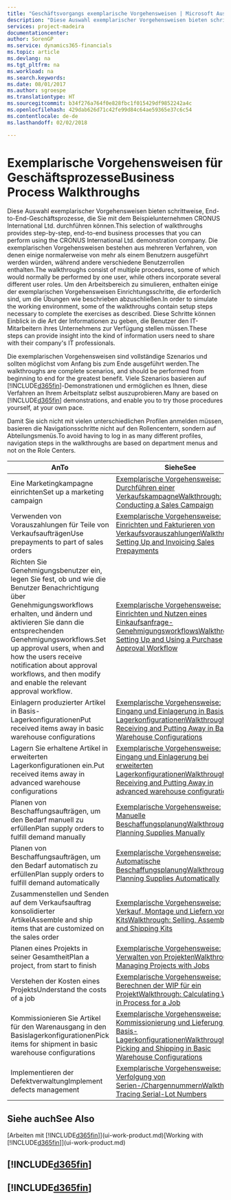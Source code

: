 ```yaml
---
title: "Geschäftsvorgangs exemplarische Vorgehensweisen | Microsoft Ausgleich."
description: "Diese Auswahl exemplarischer Vorgehensweisen bieten schrittweise, End-to-End-Geschäftsprozesse, die Sie mit dem Beispielunternehmen CRONUS International Ltd. durchführen können. Die exemplarischen Vorgehensweisen bestehen aus mehreren Verfahren, von denen einige normalerweise von mehr als einem Benutzern ausgeführt werden würden, während andere verschiedene Benutzerrollen enthalten. Um den Arbeitsbereich zu simulieren, enthalten einige der exemplarischen Vorgehensweisen Einrichtungsschritte, die erforderlich sind, um die Übungen wie beschrieben abzuschließen. Diese Schritte können Einblick in die Art der Informationen zu geben, die Benutzer den IT-Mitarbeitern ihres Unternehmens zur Verfügung stellen müssen."
services: project-madeira
documentationcenter: 
author: SorenGP
ms.service: dynamics365-financials
ms.topic: article
ms.devlang: na
ms.tgt_pltfrm: na
ms.workload: na
ms.search.keywords: 
ms.date: 08/01/2017
ms.author: sgroespe
ms.translationtype: HT
ms.sourcegitcommit: b34f276a764f0e828fbc1f015429df9852242a4c
ms.openlocfilehash: 429dab626d71c42fe99d84c64ae59365e37c6c54
ms.contentlocale: de-de
ms.lasthandoff: 02/02/2018

---
```

# <a name="business-process-walkthroughs"></a><span data-ttu-id="9d06f-106">Exemplarische Vorgehensweisen für Geschäftsprozesse</span><span class="sxs-lookup"><span data-stu-id="9d06f-106">Business Process Walkthroughs</span></span>
<span data-ttu-id="9d06f-107">Diese Auswahl exemplarischer Vorgehensweisen bieten schrittweise, End-to-End-Geschäftsprozesse, die Sie mit dem Beispielunternehmen CRONUS International Ltd. durchführen können.</span><span class="sxs-lookup"><span data-stu-id="9d06f-107">This selection of walkthroughs provides step-by-step, end-to-end business processes that you can perform using the CRONUS International Ltd. demonstration company.</span></span> <span data-ttu-id="9d06f-108">Die exemplarischen Vorgehensweisen bestehen aus mehreren Verfahren, von denen einige normalerweise von mehr als einem Benutzern ausgeführt werden würden, während andere verschiedene Benutzerrollen enthalten.</span><span class="sxs-lookup"><span data-stu-id="9d06f-108">The walkthroughs consist of multiple procedures, some of which would normally be performed by one user, while others incorporate several different user roles.</span></span> <span data-ttu-id="9d06f-109">Um den Arbeitsbereich zu simulieren, enthalten einige der exemplarischen Vorgehensweisen Einrichtungsschritte, die erforderlich sind, um die Übungen wie beschrieben abzuschließen.</span><span class="sxs-lookup"><span data-stu-id="9d06f-109">In order to simulate the working environment, some of the walkthroughs contain setup steps necessary to complete the exercises as described.</span></span> <span data-ttu-id="9d06f-110">Diese Schritte können Einblick in die Art der Informationen zu geben, die Benutzer den IT-Mitarbeitern ihres Unternehmens zur Verfügung stellen müssen.</span><span class="sxs-lookup"><span data-stu-id="9d06f-110">These steps can provide insight into the kind of information users need to share with their company's IT professionals.</span></span>  

 <span data-ttu-id="9d06f-111">Die exemplarischen Vorgehensweisen sind vollständige Szenarios und sollten möglichst vom Anfang bis zum Ende ausgeführt werden.</span><span class="sxs-lookup"><span data-stu-id="9d06f-111">The walkthroughs are complete scenarios, and should be performed from beginning to end for the greatest benefit.</span></span> <span data-ttu-id="9d06f-112">Viele Szenarios basieren auf [!INCLUDE[d365fin](includes/d365fin_md.md)]-Demonstrationen und ermöglichen es Ihnen, diese Verfahren an Ihrem Arbeitsplatz selbst auszuprobieren.</span><span class="sxs-lookup"><span data-stu-id="9d06f-112">Many are based on [!INCLUDE[d365fin](includes/d365fin_md.md)] demonstrations, and enable you to try those procedures yourself, at your own pace.</span></span>  

 <span data-ttu-id="9d06f-113">Damit Sie sich nicht mit vielen unterschiedlichen Profilen anmelden müssen, basieren die Navigationsschritte nicht auf den Rollencentern, sondern auf Abteilungsmenüs.</span><span class="sxs-lookup"><span data-stu-id="9d06f-113">To avoid having to log in as many different profiles, navigation steps in the walkthroughs are based on department menus and not on the Role Centers.</span></span>  

|<span data-ttu-id="9d06f-114">An</span><span class="sxs-lookup"><span data-stu-id="9d06f-114">To</span></span>|<span data-ttu-id="9d06f-115">Siehe</span><span class="sxs-lookup"><span data-stu-id="9d06f-115">See</span></span>|  
|--------|---------|  
|<span data-ttu-id="9d06f-116">Eine Marketingkampagne einrichten</span><span class="sxs-lookup"><span data-stu-id="9d06f-116">Set up a marketing campaign</span></span>|[<span data-ttu-id="9d06f-117">Exemplarische Vorgehensweise: Durchführen einer Verkaufskampagne</span><span class="sxs-lookup"><span data-stu-id="9d06f-117">Walkthrough: Conducting a Sales Campaign</span></span>](walkthrough-conducting-a-sales-campaign.md)|  
|<span data-ttu-id="9d06f-118">Verwenden von Vorauszahlungen für Teile von Verkaufsaufträgen</span><span class="sxs-lookup"><span data-stu-id="9d06f-118">Use prepayments to part of sales orders</span></span>|[<span data-ttu-id="9d06f-119">Exemplarische Vorgehensweise: Einrichten und Fakturieren von Verkaufsvorauszahlungen</span><span class="sxs-lookup"><span data-stu-id="9d06f-119">Walkthrough: Setting Up and Invoicing Sales Prepayments</span></span>](walkthrough-setting-up-and-invoicing-sales-prepayments.md)|  
|<span data-ttu-id="9d06f-120">Richten Sie Genehmigungsbenutzer ein, legen Sie fest, ob und wie die Benutzer Benachrichtigung über Genehmigungsworkflows erhalten, und ändern und aktivieren Sie dann die entsprechenden Genehmigungsworkflows.</span><span class="sxs-lookup"><span data-stu-id="9d06f-120">Set up approval users, when and how the users receive notification about approval workflows, and then modify and enable the relevant approval workflow.</span></span>|[<span data-ttu-id="9d06f-121">Exemplarische Vorgehensweise: Einrichten und Nutzen eines Einkaufsanfrage-Genehmigungsworkflows</span><span class="sxs-lookup"><span data-stu-id="9d06f-121">Walkthrough: Setting Up and Using a Purchase Approval Workflow</span></span>](walkthrough-setting-up-and-using-a-purchase-approval-workflow.md)|  
|<span data-ttu-id="9d06f-122">Einlagern produzierter Artikel in Basis-Lagerkonfigurationen</span><span class="sxs-lookup"><span data-stu-id="9d06f-122">Put received items away in basic warehouse configurations</span></span>|[<span data-ttu-id="9d06f-123">Exemplarische Vorgehensweise: Eingang und Einlagerung in Basis-Lagerkonfigurationen</span><span class="sxs-lookup"><span data-stu-id="9d06f-123">Walkthrough: Receiving and Putting Away in Basic Warehouse Configurations</span></span>](walkthrough-receiving-and-putting-away-in-basic-warehousing.md)|  
|<span data-ttu-id="9d06f-124">Lagern Sie erhaltene Artikel in erweiterten Lagerkonfigurationen ein.</span><span class="sxs-lookup"><span data-stu-id="9d06f-124">Put received items away in advanced warehouse configurations</span></span>|[<span data-ttu-id="9d06f-125">Exemplarische Vorgehensweise: Eingang und Einlagerung bei erweiterten Lagerkonfigurationen</span><span class="sxs-lookup"><span data-stu-id="9d06f-125">Walkthrough: Receiving and Putting Away in advanced warehouse configurations</span></span>](walkthrough-receiving-and-putting-away-in-advanced-warehousing.md)|  
|<span data-ttu-id="9d06f-126">Planen von Beschaffungsaufträgen, um den Bedarf manuell zu erfüllen</span><span class="sxs-lookup"><span data-stu-id="9d06f-126">Plan supply orders to fulfill demand manually</span></span>|[<span data-ttu-id="9d06f-127">Exemplarische Vorgehensweise: Manuelle Beschaffungsplanung</span><span class="sxs-lookup"><span data-stu-id="9d06f-127">Walkthrough: Planning Supplies Manually</span></span>](walkthrough-planning-supplies-manually.md)|  
|<span data-ttu-id="9d06f-128">Planen von Beschaffungsaufträgen, um den Bedarf automatisch zu erfüllen</span><span class="sxs-lookup"><span data-stu-id="9d06f-128">Plan supply orders to fulfill demand automatically</span></span>|[<span data-ttu-id="9d06f-129">Exemplarische Vorgehensweise: Automatische Beschaffungsplanung</span><span class="sxs-lookup"><span data-stu-id="9d06f-129">Walkthrough: Planning Supplies Automatically</span></span>](walkthrough-planning-supplies-automatically.md)|  
|<span data-ttu-id="9d06f-130">Zusammenstellen und Senden auf dem Verkaufsauftrag konsolidierter Artikel</span><span class="sxs-lookup"><span data-stu-id="9d06f-130">Assemble and ship items that are customized on the sales order</span></span>|[<span data-ttu-id="9d06f-131">Exemplarische Vorgehensweise: Verkauf, Montage und Liefern von Kits</span><span class="sxs-lookup"><span data-stu-id="9d06f-131">Walkthrough: Selling, Assembling, and Shipping Kits</span></span>](walkthrough-selling-assembling-and-shipping-kits.md)|  
|<span data-ttu-id="9d06f-132">Planen eines Projekts in seiner Gesamtheit</span><span class="sxs-lookup"><span data-stu-id="9d06f-132">Plan a project, from start to finish</span></span>|[<span data-ttu-id="9d06f-133">Exemplarische Vorgehensweise: Verwalten von Projekten</span><span class="sxs-lookup"><span data-stu-id="9d06f-133">Walkthrough: Managing Projects with Jobs</span></span>](walkthrough-managing-projects-with-jobs.md)|  
|<span data-ttu-id="9d06f-134">Verstehen der Kosten eines Projekts</span><span class="sxs-lookup"><span data-stu-id="9d06f-134">Understand the costs of a job</span></span>|[<span data-ttu-id="9d06f-135">Exemplarische Vorgehensweise: Berechnen der WIP für ein Projekt</span><span class="sxs-lookup"><span data-stu-id="9d06f-135">Walkthrough: Calculating Work in Process for a Job</span></span>](walkthrough-calculating-work-in-process-for-a-job.md)|  
|<span data-ttu-id="9d06f-136">Kommissionieren Sie Artikel für den Warenausgang in den Basislagerkonfigurationen</span><span class="sxs-lookup"><span data-stu-id="9d06f-136">Pick items for shipment in basic warehouse configurations</span></span>|[<span data-ttu-id="9d06f-137">Exemplarische Vorgehensweise: Kommissionierung und Lieferung in Basis-Lagerkonfigurationen</span><span class="sxs-lookup"><span data-stu-id="9d06f-137">Walkthrough: Picking and Shipping in Basic Warehouse Configurations</span></span>](walkthrough-picking-and-shipping-in-basic-warehousing.md)|  
|<span data-ttu-id="9d06f-138">Implementieren der Defektverwaltung</span><span class="sxs-lookup"><span data-stu-id="9d06f-138">Implement defects management</span></span>|[<span data-ttu-id="9d06f-139">Exemplarische Vorgehensweise: Verfolgung von Serien-/Chargennummern</span><span class="sxs-lookup"><span data-stu-id="9d06f-139">Walkthrough: Tracing Serial-Lot Numbers</span></span>](walkthrough-tracing-serial-lot-numbers.md)|  

## <a name="see-also"></a><span data-ttu-id="9d06f-140">Siehe auch</span><span class="sxs-lookup"><span data-stu-id="9d06f-140">See Also</span></span>
<span data-ttu-id="9d06f-141">[Arbeiten mit [!INCLUDE[d365fin](includes/d365fin_md.md)]](ui-work-product.md)</span><span class="sxs-lookup"><span data-stu-id="9d06f-141">[Working with [!INCLUDE[d365fin](includes/d365fin_md.md)]](ui-work-product.md)</span></span>  

## [!INCLUDE[d365fin](includes/free_trial_md.md)]  
## [!INCLUDE[d365fin](includes/training_link_md.md)]

